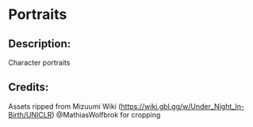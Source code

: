 # Portraits

## Description: 

Character portraits

## Credits: 

Assets ripped from Mizuumi Wiki (https://wiki.gbl.gg/w/Under_Night_In-Birth/UNICLR)
@MathiasWolfbrok for cropping

